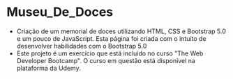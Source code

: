 # Museu_De_Doces
 - Criação de um memorial de doces utilizando HTML, CSS e Bootstrap 5.0 e um pouco de JavaScript. Esta página foi criada com o intuito de desenvolver habilidades com o Bootstrap 5.0
 - Este projeto é um exercício que está incluído no curso "The Web Developer Bootcamp". O curso em questão está disponível na plataforma da Udemy.
